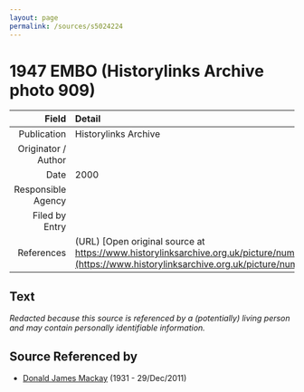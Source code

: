 ```yaml
---
layout: page
permalink: /sources/s5024224
---
```


# 1947 EMBO (Historylinks Archive photo 909)

Field | Detail
---:|:---
Publication | Historylinks Archive
Originator / Author | 
Date | 2000
Responsible Agency | 
Filed by Entry | 
References | (URL) [Open original source at https://www.historylinksarchive.org.uk/picture/number909/](https://www.historylinksarchive.org.uk/picture/number909/)

## Text

_Redacted because this source is referenced by a (potentially) living person and may contain personally identifiable information._

## Source Referenced by

* [Donald James Mackay](../people/@43065376@-donald-james-mackay-b1931-d2011-12-29.md) (1931 - 29/Dec/2011)
